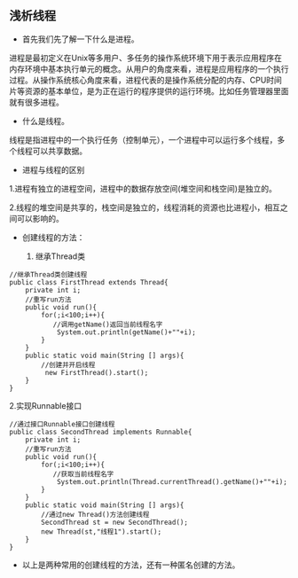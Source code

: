 ## 浅析线程
 
- 首先我们先了解一下什么是进程。
    


进程是最初定义在Unix等多用户、多任务的操作系统环境下用于表示应用程序在内存环境中基本执行单元的概念。从用户的角度来看，进程是应用程序的一个执行过程。从操作系统核心角度来看，进程代表的是操作系统分配的内存、CPU时间片等资源的基本单位，是为正在运行的程序提供的运行环境。比如任务管理器里面就有很多进程。



- 什么是线程。


线程是指进程中的一个执行任务（控制单元），一个进程中可以运行多个线程，多个线程可以共享数据。


- 进程与线程的区别
    
1.进程有独立的进程空间，进程中的数据存放空间(堆空间和栈空间)是独立的。
    

2.线程的堆空间是共享的，栈空间是独立的，线程消耗的资源也比进程小，相互之间可以影响的。


 - 创建线程的方法：

    1.  继承Thread类
    
```
//继承Thread类创建线程
public class FirstThread extends Thread{
    private int i;
    //重写run方法
    public void run(){
        for(;i<100;i++){
           //调用getName()返回当前线程名字
            System.out.println(getName()+""+i);
        }
    }
    public static void main(String [] args){
        //创建并开启线程
         new FirstThread().start();
    }
}
```
2.实现Runnable接口

```
//通过接口Runnable接口创建线程
public class SecondThread implements Runnable{
    private int i;
    //重写run方法
    public void run(){
        for(;i<100;i++){
           //获取当前线程名字
            System.out.println(Thread.currentThread().getName()+""+i);
        }
    }
    public static void main(String [] args){
        //通过new Thread()方法创建线程
        SecondThread st = new SecondThread();
        new Thread(st,"线程1").start();
    }
}
```
- 以上是两种常用的创建线程的方法，还有一种匿名创建的方法。
